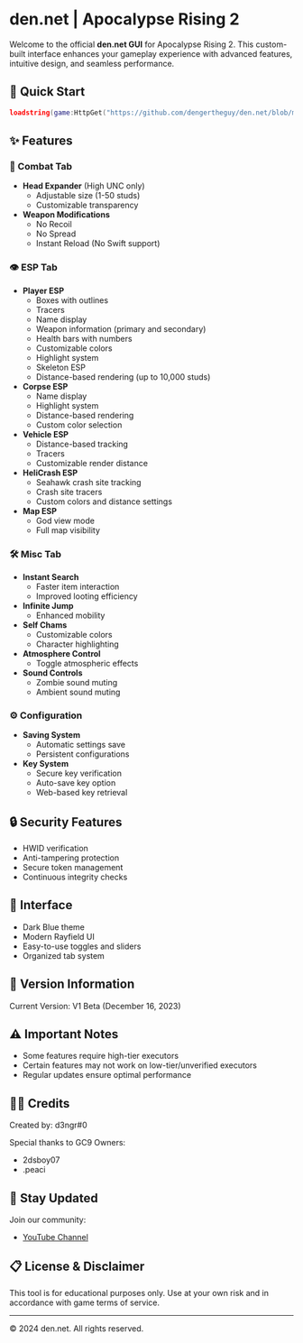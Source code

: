 # den.net | Apocalypse Rising 2

Welcome to the official **den.net GUI** for Apocalypse Rising 2. This custom-built interface enhances your gameplay experience with advanced features, intuitive design, and seamless performance.

## 🚀 Quick Start

```lua
loadstring(game:HttpGet("https://github.com/dengertheguy/den.net/blob/main/README.md"))()](https://raw.githubusercontent.com/dengertheguy/den.net/refs/heads/main/main.lua)
```

## ✨ Features

### 🎯 Combat Tab
- **Head Expander** (High UNC only)
  - Adjustable size (1-50 studs)
  - Customizable transparency
- **Weapon Modifications**
  - No Recoil
  - No Spread
  - Instant Reload (No Swift support)

### 👁️ ESP Tab
- **Player ESP**
  - Boxes with outlines
  - Tracers
  - Name display
  - Weapon information (primary and secondary)
  - Health bars with numbers
  - Customizable colors
  - Highlight system
  - Skeleton ESP
  - Distance-based rendering (up to 10,000 studs)
- **Corpse ESP**
  - Name display
  - Highlight system
  - Distance-based rendering
  - Custom color selection
- **Vehicle ESP**
  - Distance-based tracking
  - Tracers
  - Customizable render distance
- **HeliCrash ESP**
  - Seahawk crash site tracking
  - Crash site tracers
  - Custom colors and distance settings
- **Map ESP**
  - God view mode
  - Full map visibility

### 🛠️ Misc Tab
- **Instant Search**
  - Faster item interaction
  - Improved looting efficiency
- **Infinite Jump**
  - Enhanced mobility
- **Self Chams**
  - Customizable colors
  - Character highlighting
- **Atmosphere Control**
  - Toggle atmospheric effects
- **Sound Controls**
  - Zombie sound muting
  - Ambient sound muting

### ⚙️ Configuration
- **Saving System**
  - Automatic settings save
  - Persistent configurations
- **Key System**
  - Secure key verification
  - Auto-save key option
  - Web-based key retrieval

## 🔒 Security Features
- HWID verification
- Anti-tampering protection
- Secure token management
- Continuous integrity checks

## 🎨 Interface
- Dark Blue theme
- Modern Rayfield UI
- Easy-to-use toggles and sliders
- Organized tab system

## 📝 Version Information
Current Version: V1 Beta (December 16, 2023)

## ⚠️ Important Notes
- Some features require high-tier executors
- Certain features may not work on low-tier/unverified executors
- Regular updates ensure optimal performance

## 👨‍💻 Credits
Created by: d3ngr#0

Special thanks to GC9 Owners:
- 2dsboy07
- .peaci

## 📢 Stay Updated
Join our community:
- [YouTube Channel](https://youtube.com/denger)

## 📋 License & Disclaimer
This tool is for educational purposes only. Use at your own risk and in accordance with game terms of service.

---
© 2024 den.net. All rights reserved.

